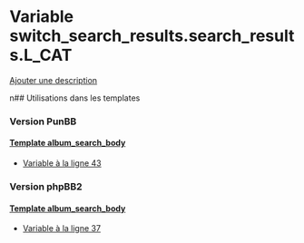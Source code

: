 # Variable switch_search_results.search_results.L_CAT
[Ajouter une description](https://fa-tvars.appspot.com/switch_search_results.search_results.L_CAT)

n## Utilisations dans les templates

### Version PunBB

#### [Template album_search_body](punbb/album_search_body.md)
* [Variable à la ligne 43](../punbb/album_search_body.tpl#L43)

### Version phpBB2

#### [Template album_search_body](subsilver/album_search_body.md)
* [Variable à la ligne 37](../subsilver/album_search_body.tpl#L37)